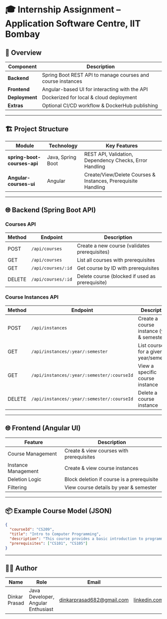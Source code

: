 
# 🎓 Internship Assignment – Application Software Centre, IIT Bombay  

## 📌 Overview   
| **Component**        | **Description** | 
|----------------------|-----------------|
| **Backend**          | Spring Boot REST API to manage courses and course instances | 
| **Frontend**         | Angular-based UI for interacting with the API |
| **Deployment**       | Dockerized for local & cloud deployment |
| **Extras**           | Optional CI/CD workflow & DockerHub publishing |

---

## 🏗️ Project Structure  
| **Module** | **Technology** | **Key Features** |
|------------|---------------|------------------|
| **spring-boot-courses-api** | Java, Spring Boot | REST API, Validation, Dependency Checks, Error Handling |
| **Angular-courses-ui**      | Angular           | Create/View/Delete Courses & Instances, Prerequisite Handling |

---

## 🌐 Backend (Spring Boot API)  

### **Courses API**
| **Method** | **Endpoint**                  | **Description** |
|------------|--------------------------------|-----------------|
| POST       | `/api/courses`                | Create a new course (validates prerequisites) |
| GET        | `/api/courses`                | List all courses with prerequisites |
| GET        | `/api/courses/:id`            | Get course by ID with prerequisites |
| DELETE     | `/api/courses/:id`            | Delete course (blocked if used as prerequisite) |

### **Course Instances API**
| **Method** | **Endpoint**                                      | **Description** |
|------------|---------------------------------------------------|-----------------|
| POST       | `/api/instances`                                 | Create a course instance (year & semester) |
| GET        | `/api/instances/:year/:semester`                 | List courses for a given year/semester |
| GET        | `/api/instances/:year/:semester/:courseId`       | View a specific course instance |
| DELETE     | `/api/instances/:year/:semester/:courseId`       | Delete a course instance |

---
 
## 🌐 Frontend (Angular UI)  
| **Feature** | **Description** |
|-------------|-----------------|
| Course Management | Create & view courses with prerequisites |
| Instance Management | Create & view course instances |
| Deletion Logic | Block deletion if course is a prerequisite |
| Filtering | View course details by year & semester |

---

## 📦 Example Course Model (JSON)  
```json
{
  "courseId": "CS209",
  "title": "Intro to Computer Programming",
  "description": "This course provides a basic introduction to programming.",
  "prerequisites": ["CS101", "CS105"]
}
```

---

## 👨‍💻 Author  
| **Name**       | **Role**                  | **Email**                     | **LinkedIn** |
|----------------|---------------------------|--------------------------------|--------------|
| Dinkar Prasad  | Java Developer, Angular Enthusiast | dinkarprasad682@gmail.com | [linkedin.com/in/dinkarprasad682](https://linkedin.com/in/dinkarprasad682) |
